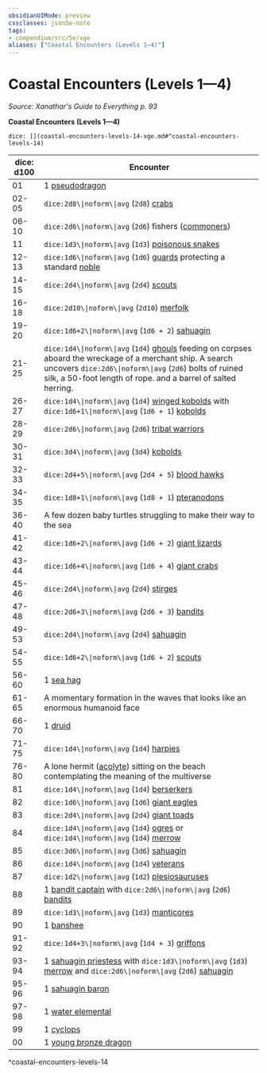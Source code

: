 ```yaml
---
obsidianUIMode: preview
cssclasses: json5e-note
tags:
- compendium/src/5e/xge
aliases: ["Coastal Encounters (Levels 1—4)"]
---
```

# Coastal Encounters (Levels 1—4)
*Source: Xanathar's Guide to Everything p. 93* 

**Coastal Encounters (Levels 1—4)**

`dice: [](coastal-encounters-levels-14-xge.md#^coastal-encounters-levels-14)`

| dice: d100 | Encounter |
|------------|-----------|
| 01 | 1 [pseudodragon](2-Mechanics/CLI/bestiary/dragon/pseudodragon.md) |
| 02-05 | `dice:2d8\\|noform\\|avg` (`2d8`) [crabs](2-Mechanics/CLI/bestiary/beast/crab.md) |
| 06-10 | `dice:2d6\\|noform\\|avg` (`2d6`) fishers ([commoners](2-Mechanics/CLI/bestiary/humanoid/commoner.md)) |
| 11 | `dice:1d3\\|noform\\|avg` (`1d3`) [poisonous snakes](2-Mechanics/CLI/bestiary/beast/poisonous-snake.md) |
| 12-13 | `dice:1d6\\|noform\\|avg` (`1d6`) [guards](2-Mechanics/CLI/bestiary/humanoid/guard.md) protecting a standard [noble](2-Mechanics/CLI/bestiary/humanoid/noble.md) |
| 14-15 | `dice:2d4\\|noform\\|avg` (`2d4`) [scouts](2-Mechanics/CLI/bestiary/humanoid/scout.md) |
| 16-18 | `dice:2d10\\|noform\\|avg` (`2d10`) [merfolk](2-Mechanics/CLI/bestiary/humanoid/merfolk.md) |
| 19-20 | `dice:1d6+2\\|noform\\|avg` (`1d6 + 2`) [sahuagin](2-Mechanics/CLI/bestiary/humanoid/sahuagin.md) |
| 21-25 | `dice:1d4\\|noform\\|avg` (`1d4`) [ghouls](2-Mechanics/CLI/bestiary/undead/ghoul.md) feeding on corpses aboard the wreckage of a merchant ship. A search uncovers `dice:2d6\\|noform\\|avg` (`2d6`) bolts of ruined silk, a 50-foot length of rope. and a barrel of salted herring. |
| 26-27 | `dice:1d4\\|noform\\|avg` (`1d4`) [winged kobolds](2-Mechanics/CLI/bestiary/humanoid/winged-kobold.md) with `dice:1d6+1\\|noform\\|avg` (`1d6 + 1`) [kobolds](2-Mechanics/CLI/bestiary/humanoid/kobold.md) |
| 28-29 | `dice:2d6\\|noform\\|avg` (`2d6`) [tribal warriors](2-Mechanics/CLI/bestiary/humanoid/tribal-warrior.md) |
| 30-31 | `dice:3d4\\|noform\\|avg` (`3d4`) [kobolds](2-Mechanics/CLI/bestiary/humanoid/kobold.md) |
| 32-33 | `dice:2d4+5\\|noform\\|avg` (`2d4 + 5`) [blood hawks](2-Mechanics/CLI/bestiary/beast/blood-hawk.md) |
| 34-35 | `dice:1d8+1\\|noform\\|avg` (`1d8 + 1`) [pteranodons](2-Mechanics/CLI/bestiary/beast/pteranodon.md) |
| 36-40 | A few dozen baby turtles struggling to make their way to the sea |
| 41-42 | `dice:1d6+2\\|noform\\|avg` (`1d6 + 2`) [giant lizards](2-Mechanics/CLI/bestiary/beast/giant-lizard.md) |
| 43-44 | `dice:1d6+4\\|noform\\|avg` (`1d6 + 4`) [giant crabs](2-Mechanics/CLI/bestiary/beast/giant-crab.md) |
| 45-46 | `dice:2d4\\|noform\\|avg` (`2d4`) [stirges](2-Mechanics/CLI/bestiary/beast/stirge.md) |
| 47-48 | `dice:2d6+3\\|noform\\|avg` (`2d6 + 3`) [bandits](2-Mechanics/CLI/bestiary/humanoid/bandit.md) |
| 49-53 | `dice:2d4\\|noform\\|avg` (`2d4`) [sahuagin](2-Mechanics/CLI/bestiary/humanoid/sahuagin.md) |
| 54-55 | `dice:1d6+2\\|noform\\|avg` (`1d6 + 2`) [scouts](2-Mechanics/CLI/bestiary/humanoid/scout.md) |
| 56-60 | 1 [sea hag](2-Mechanics/CLI/bestiary/fey/sea-hag.md) |
| 61-65 | A momentary formation in the waves that looks like an enormous humanoid face |
| 66-70 | 1 [druid](2-Mechanics/CLI/bestiary/humanoid/druid.md) |
| 71-75 | `dice:1d4\\|noform\\|avg` (`1d4`) [harpies](2-Mechanics/CLI/bestiary/monstrosity/harpy.md) |
| 76-80 | A lone hermit ([acolyte](2-Mechanics/CLI/bestiary/humanoid/acolyte.md)) sitting on the beach contemplating the meaning of the multiverse |
| 81 | `dice:1d4\\|noform\\|avg` (`1d4`) [berserkers](2-Mechanics/CLI/bestiary/humanoid/berserker.md) |
| 82 | `dice:1d6\\|noform\\|avg` (`1d6`) [giant eagles](2-Mechanics/CLI/bestiary/beast/giant-eagle.md) |
| 83 | `dice:2d4\\|noform\\|avg` (`2d4`) [giant toads](2-Mechanics/CLI/bestiary/beast/giant-toad.md) |
| 84 | `dice:1d4\\|noform\\|avg` (`1d4`) [ogres](2-Mechanics/CLI/bestiary/giant/ogre.md) or `dice:1d4\\|noform\\|avg` (`1d4`) [merrow](2-Mechanics/CLI/bestiary/monstrosity/merrow.md) |
| 85 | `dice:3d6\\|noform\\|avg` (`3d6`) [sahuagin](2-Mechanics/CLI/bestiary/humanoid/sahuagin.md) |
| 86 | `dice:1d4\\|noform\\|avg` (`1d4`) [veterans](2-Mechanics/CLI/bestiary/humanoid/veteran.md) |
| 87 | `dice:1d2\\|noform\\|avg` (`1d2`) [plesiosauruses](2-Mechanics/CLI/bestiary/beast/plesiosaurus.md) |
| 88 | 1 [bandit captain](2-Mechanics/CLI/bestiary/humanoid/bandit-captain.md) with `dice:2d6\\|noform\\|avg` (`2d6`) [bandits](2-Mechanics/CLI/bestiary/humanoid/bandit.md) |
| 89 | `dice:1d3\\|noform\\|avg` (`1d3`) [manticores](2-Mechanics/CLI/bestiary/monstrosity/manticore.md) |
| 90 | 1 [banshee](2-Mechanics/CLI/bestiary/undead/banshee.md) |
| 91-92 | `dice:1d4+3\\|noform\\|avg` (`1d4 + 3`) [griffons](2-Mechanics/CLI/bestiary/monstrosity/griffon.md) |
| 93-94 | 1 [sahuagin priestess](2-Mechanics/CLI/bestiary/humanoid/sahuagin-priestess.md) with `dice:1d3\\|noform\\|avg` (`1d3`) [merrow](2-Mechanics/CLI/bestiary/monstrosity/merrow.md) and `dice:2d6\\|noform\\|avg` (`2d6`) [sahuagin](2-Mechanics/CLI/bestiary/humanoid/sahuagin.md) |
| 95-96 | 1 [sahuagin baron](2-Mechanics/CLI/bestiary/humanoid/sahuagin-baron.md) |
| 97-98 | 1 [water elemental](2-Mechanics/CLI/bestiary/elemental/water-elemental.md) |
| 99 | 1 [cyclops](2-Mechanics/CLI/bestiary/giant/cyclops.md) |
| 00 | 1 [young bronze dragon](2-Mechanics/CLI/bestiary/dragon/young-bronze-dragon.md) |
^coastal-encounters-levels-14